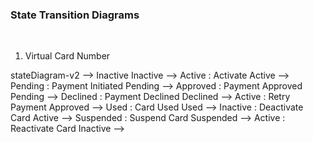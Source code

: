 ### State Transition Diagrams
<br>

1. Virtual Card Number

 stateDiagram-v2
     --> Inactive
    Inactive --> Active : Activate
    Active --> Pending : Payment Initiated
    Pending --> Approved : Payment Approved
    Pending --> Declined : Payment Declined
    Declined --> Active : Retry Payment
    Approved --> Used : Card Used
    Used --> Inactive : Deactivate Card
    Active --> Suspended : Suspend Card
    Suspended --> Active : Reactivate Card
    Inactive -->



    


    
